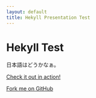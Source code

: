 ```yaml
---
layout: default
title: Hekyll Presentation Test
---
```


# Hekyll Test #

日本語はどうかなぁ。

[Check it out in action!](preso.html)

[Fork me on GitHub](https://github.com/bmcmurray/hekyll)

